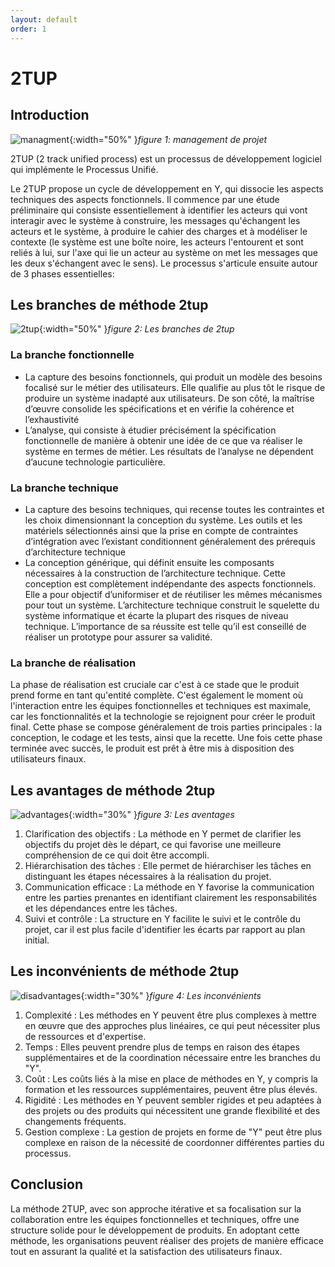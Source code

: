 ```yaml
---
layout: default
order: 1
---
```

# 2TUP

## Introduction
![managment](/gestion-projet/5.Expose-2tup/images/managment.jpg){:width="50%" }*figure 1: management de projet*

2TUP (2 track unified process) est un processus de développement logiciel qui implémente le Processus Unifié.

Le 2TUP propose un cycle de développement en Y, qui dissocie les aspects techniques des aspects fonctionnels. Il commence par une étude préliminaire qui consiste essentiellement à identifier les acteurs qui vont interagir avec le système à construire, les messages qu'échangent les acteurs et le système, à produire le cahier des charges et à modéliser le contexte (le système est une boîte noire, les acteurs l'entourent et sont reliés à lui, sur l'axe qui lie un acteur au système on met les messages que les deux s'échangent avec le sens). Le processus s'articule ensuite autour de 3 phases essentielles:


## Les branches de méthode 2tup
![2tup](/gestion-projet/5.Expose-2tup/images/2tup.png){:width="50%"  }*figure 2: Les branches de 2tup*
### La branche fonctionnelle
- La capture des besoins fonctionnels, qui produit un modèle des besoins focalisé sur le métier des utilisateurs. Elle qualifie au plus tôt le risque de produire un système inadapté aux utilisateurs. De son côté, la maîtrise d’œuvre consolide les spécifications et en vérifie la cohérence et l’exhaustivité 
- L’analyse, qui consiste à étudier précisément la spécification fonctionnelle de manière à obtenir une idée de ce que va réaliser le système en termes de métier. Les résultats de l’analyse ne dépendent d’aucune technologie particulière.

### La branche technique
- La capture des besoins techniques, qui recense toutes les contraintes et les choix dimensionnant la conception du système. Les outils et les matériels sélectionnés ainsi que la prise en compte de contraintes d’intégration avec l’existant conditionnent généralement des prérequis d’architecture technique 
- La conception générique, qui définit ensuite les composants nécessaires à la construction de l’architecture technique. Cette conception est complètement indépendante des aspects fonctionnels. Elle a pour objectif d’uniformiser et de réutiliser les mêmes mécanismes pour tout un système. L’architecture technique construit le squelette du système informatique et écarte la plupart des risques de niveau technique. L’importance de sa réussite est telle qu’il est conseillé de réaliser un prototype pour assurer sa validité.

### La branche de réalisation
La phase de réalisation est cruciale car c'est à ce stade que le produit prend forme en tant qu'entité complète. C'est également le moment où l'interaction entre les équipes fonctionnelles et techniques est maximale, car les fonctionnalités et la technologie se rejoignent pour créer le produit final. Cette phase se compose généralement de trois parties principales : la conception, le codage et les tests, ainsi que la recette. Une fois cette phase terminée avec succès, le produit est prêt à être mis à disposition des utilisateurs finaux.

## Les avantages de méthode 2tup
![advantages](/gestion-projet/5.Expose-2tup/images/advantages.png){:width="30%" }*figure 3: Les aventages*

1. Clarification des objectifs : La méthode en Y permet de clarifier les objectifs du projet dès le départ, ce qui favorise une meilleure compréhension de ce qui doit être accompli.
2. Hiérarchisation des tâches : Elle permet de hiérarchiser les tâches en distinguant les étapes nécessaires à la réalisation du projet.
3. Communication efficace : La méthode en Y favorise la communication entre les parties prenantes en identifiant clairement les responsabilités et les dépendances entre les tâches.
4. Suivi et contrôle : La structure en Y facilite le suivi et le contrôle du projet, car il est plus facile d'identifier les écarts par rapport au plan initial.

## Les inconvénients de méthode 2tup
![disadvantages](/gestion-projet/5.Expose-2tup/images/disadvantages.jpg){:width="30%" }*figure 4: Les inconvénients*

1. Complexité : Les méthodes en Y peuvent être plus complexes à mettre en œuvre que des approches plus linéaires, ce qui peut nécessiter plus de ressources et d'expertise.
2. Temps : Elles peuvent prendre plus de temps en raison des étapes supplémentaires et de la coordination nécessaire entre les branches du "Y".
3. Coût : Les coûts liés à la mise en place de méthodes en Y, y compris la formation et les ressources supplémentaires, peuvent être plus élevés.
4. Rigidité : Les méthodes en Y peuvent sembler rigides et peu adaptées à des projets ou des produits qui nécessitent une grande flexibilité et des changements fréquents.
5. Gestion complexe : La gestion de projets en forme de "Y" peut être plus complexe en raison de la nécessité de coordonner différentes parties du processus.

## Conclusion

La méthode 2TUP, avec son approche itérative et sa focalisation sur la collaboration entre les équipes fonctionnelles et techniques, offre une structure solide pour le développement de produits. En adoptant cette méthode, les organisations peuvent réaliser des projets de manière efficace tout en assurant la qualité et la satisfaction des utilisateurs finaux.